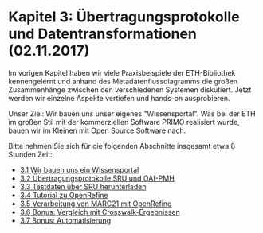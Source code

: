 # Kapitel 3: Übertragungsprotokolle und Datentransformationen \(02.11.2017\)

Im vorigen Kapitel haben wir viele Praxisbeispiele der ETH-Bibliothek kennengelernt und anhand des Metadatenflussdiagramms die großen Zusammenhänge zwischen den verschiedenen Systemen diskutiert. Jetzt werden wir einzelne Aspekte vertiefen und hands-on ausprobieren.

Unser Ziel: Wir bauen uns unser eigenes "Wissensportal". Was bei der ETH im großen Stil mit der kommerziellen Software PRIMO realisiert wurde, bauen wir im Kleinen mit Open Source Software nach.

Bitte nehmen Sie sich für die folgenden Abschnitte insgesamt etwa 8 Stunden Zeit:

* [3.1 Wir bauen uns ein Wissensportal](/kapitel-3/31-wir-bauen-uns-ein-wissensportal.md)
* [3.2 Übertragungsprotokolle SRU und OAI-PMH](/kapitel-3/32-ubertragungsprotokolle-sru-und-oai-pmh.md)
* [3.3 Testdaten über SRU herunterladen](/kapitel-3/33-testdaten-uber-sru-herunterladen.md)
* [3.4 Tutorial zu OpenRefine](/kapitel-3/34-tutorial-zu-openrefine.md)
* [3.5 Verarbeitung von MARC21 mit OpenRefine](/kapitel-3/35-verarbeitung-von-marc21-mit-openrefine.md)
* [3.6 Bonus: Vergleich mit Crosswalk-Ergebnissen](/kapitel-3/36-bonus-vergleich-mit-crosswalk-ergebnissen.md)
* [3.7 Bonus: Automatisierung](/kapitel-3/37-bonus-automatisierung.md)



